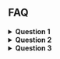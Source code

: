 ## FAQ
<details>
    <summary markdown="0"><strong>Question 1</strong></summary>
  <div markdown="1">

### heading

1. A numbered
2. list
  * With some
  * Sub bullets
    
  </div>
</details>

<details>
  <summary markdown="0"><strong>Question 2</strong></summary>
  <div markdown="1">

### heading

1. A numbered
2. list
  * With some
  * Sub bullets
      
![My helpful screenshot](/assets/image.jpg)
    
  </div>
</details>

<details>
    <summary markdown="0"><strong>Question 3</strong></summary>
  <div markdown="1">

### heading

1. A numbered
2. list
  * With some
  * Sub bullets
    
  </div>
</details>
